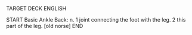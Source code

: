 TARGET DECK
ENGLISH

START
Basic
Ankle
Back: n. 1 joint connecting the foot with the leg. 2 this part of the leg. [old norse]
END
